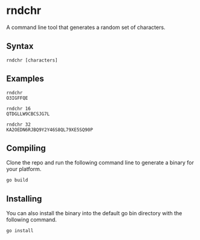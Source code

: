 # rndchr

A command line tool that generates a random set of characters.


## Syntax

```
rndchr [characters]
```


## Examples

```
rndchr
O3IGFFQE

rndchr 16
QTDGLLW9CBCSJG7L

rndchr 32
KA2OEDN6RJBQ9Y2Y46S8QL79XE5SQ90P
```


## Compiling

Clone the repo and run the following command line to generate a binary for your platform.

```
go build
```


## Installing

You can also install the binary into the default go bin directory with the following command.

```
go install
```
